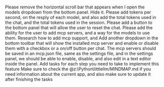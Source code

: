 Please remove the horizontal scroll bar that appears when I open the models dropdown from the bottom panel. Hide it.
Please add tokens per second, on the resply of each model, and also add the total tokens used in the chat, and the total tokens used in the session.
Please add a button to the bottom panel that will allow the user to reset the chat.
Please add the ability for the user to add mcp servers, and a way for the models to use them.
Research how to add mcp support, and 
Add another dropdown in the bottom toolbar that will show the installed mcp server and enable or disable them with a checkbox or a on/off button per chat.
The mcp servers should be saved in an mcp.json file, same as the settings file, and in the settings panel, we should be able to enable, disable, and also edit in a text editor inside the panel.
Add tasks for each step you need to take to implement this feature
Make sure to check the @z:\Python\littlellm/MINDMAP.md  if you need information about the current app, and also make sure to update it after finishing the tasks 